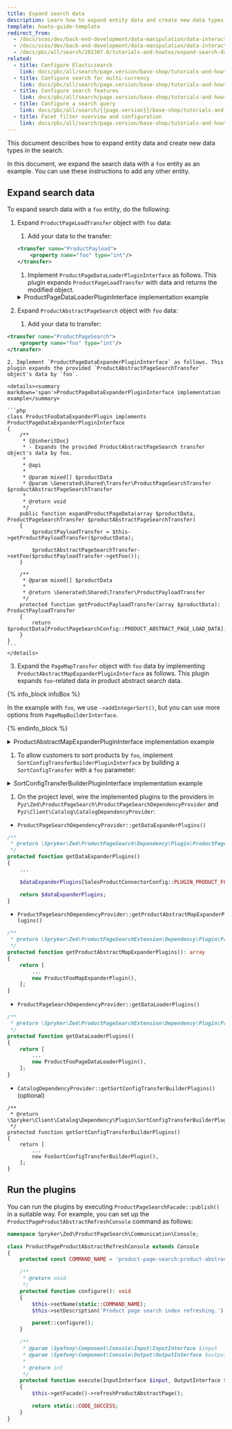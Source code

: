 ```yaml
---
title: Expand search data
description: Learn how to expand entity data and create new data types in the search.
template: howto-guide-template
redirect_from:
  - /docs/scos/dev/back-end-development/data-manipulation/data-interaction/search/expanding-search-data.html
  - /docs/scos/dev/back-end-development/data-manipulation/data-interaction/search/expand-search-data.html
  - /docs/pbc/all/search/202307.0/tutorials-and-howtos/expand-search-data.html
related:
  - title: Configure Elasticsearch
    link: docs/pbc/all/search/page.version/base-shop/tutorials-and-howtos/configure-elasticsearch.html
  - title: Configure search for multi-currency
    link: docs/pbc/all/search/page.version/base-shop/tutorials-and-howtos/configure-search-for-multi-currency.html
  - title: Configure search features
    link: docs/pbc/all/search/page.version/base-shop/tutorials-and-howtos/configure-search-featureshtml
  - title: Configure a search query
    link: docs/pbc/all/search/{{page.version}}/base-shop/tutorials-and-howtos/configure-a-search-query.html
  - title: Facet filter overview and configuration
    link: docs/pbc/all/search/page.version/base-shop/tutorials-and-howtos/facet-filter-overview-and-configuration.html
---
```


This document describes how to expand entity data and create new data types in the search.

In this document, we expand the search data with a `foo` entity as an example. You can use these instructions to add any other entity.

## Expand search data

To expand search data with a `foo` entity, do the following:

1. Expand `ProductPageLoadTransfer` object with `foo` data:

    1. Add your data to the transfer:

    ```xml
    <transfer name="ProductPayload">
        <property name="foo" type="int"/>
    </transfer>
    ```

    1. Implement `ProductPageDataLoaderPluginInterface` as follows. This plugin expands `ProductPageLoadTransfer` with data and returns the modified object.

    <details><summary markdown='span'>ProductPageDataLoaderPluginInterface implementation example</summary>

    ```php
    class FooPageDataLoaderPlugin implements ProductPageDataLoaderPluginInterface
    {
        ...

        /**
         * @param \Generated\Shared\Transfer\ProductPageLoadTransfer $productPageLoadTransfer
         *
         * @return \Generated\Shared\Transfer\ProductPageLoadTransfer
         */
        public function expandProductPageDataTransfer(
        ProductPageLoadTransfer $productPageLoadTransfer
        ): ProductPageLoadTransfer {

            $payloadTransfers = $this->updatePayloadTransfers(
            $productPageLoadTransfer->getPayloadTransfers()
            );

            $productPageLoadTransfer->setPayloadTransfers($payloadTransfers);

            return $productPageLoadTransfer;
        }

        /**
         * @param \Generated\Shared\Transfer\ProductPayloadTransfer[] $productPageLoadTransfers
         *
         * @return \Generated\Shared\Transfer\ProductPayloadTransfer[] updated payload transfers
         */
        protected function updatePayloadTransfers(array $productPageLoadTransfers): array
        {
            foreach ($productPageLoadTransfers as $productPageLoadTransfer) {
            $productPageLoadTransfer->sefFoo('Some value');
            }

            return $productPageLoadTransfers;
        }
    }    
    ```
    </details>

2. Expand `ProductAbstractPageSearch` object with `foo` data:

    1. Add your data to transfer:

  ```xml
  <transfer name="ProductPageSearch">
      <property name="foo" type="int"/>
  </transfer>
  ```

    2. Implement `ProductPageDataExpanderPluginInterface` as follows. This plugin expands the provided `ProductAbstractPageSearchTransfer` object's data by `foo`.

    <details><summary markdown='span'>ProductPageDataExpanderPluginInterface implementation example</summary>

    ```php
    class ProductFooDataExpanderPlugin implements ProductPageDataExpanderPluginInterface
    {
        /**
         * {@inheritDoc}
         * - Expands the provided ProductAbstractPageSearch transfer object's data by foo.
         *
         * @api
         *
         * @param mixed[] $productData
         * @param \Generated\Shared\Transfer\ProductPageSearchTransfer $productAbstractPageSearchTransfer
         *
         * @return void
         */
        public function expandProductPageData(array $productData, ProductPageSearchTransfer $productAbstractPageSearchTransfer)
        {
            $productPayloadTransfer = $this->getProductPayloadTransfer($productData);

            $productAbstractPageSearchTransfer->setFoo($productPayloadTransfer->getFoo());
        }

        /**
         * @param mixed[] $productData
         *
         * @return \Generated\Shared\Transfer\ProductPayloadTransfer
         */
        protected function getProductPayloadTransfer(array $productData): ProductPayloadTransfer
        {
            return $productData[ProductPageSearchConfig::PRODUCT_ABSTRACT_PAGE_LOAD_DATA];
        }
    }
    ```
    </details>

3. Expand the `PageMapTransfer` object with `foo` data by implementing `ProductAbstractMapExpanderPluginInterface` as follows. This plugin expands `foo`-related data in product abstract search data.


{% info_block infoBox  %}

In the example with `foo`, we use `->addIntegerSort()`, but you can use more options from `PageMapBuilderInterface`.

{% endinfo_block %}

<details><summary markdown='span'>ProductAbstractMapExpanderPluginInterface implementation example</summary>


```php
<?php

/**
 * Copyright © 2016-present Spryker Systems GmbH. All rights reserved.
 * Use of this software requires acceptance of the Evaluation License Agreement. See the LICENSE file.
 */

namespace Spryker\Zed\SalesProductConnector\Communication\Plugin\ProductPageSearch;

use Generated\Shared\Transfer\LocaleTransfer;
use Generated\Shared\Transfer\PageMapTransfer;
use Spryker\Zed\ProductPageSearchExtension\Dependency\PageMapBuilderInterface;
use Spryker\Zed\ProductPageSearchExtension\Dependency\Plugin\ProductAbstractMapExpanderPluginInterface;

class ProductFooMapExpanderPlugin implements ProductAbstractMapExpanderPluginInterface
{
    protected const KEY_FOO = 'foo';

    /**
     * {@inheritDoc}
     * - Adds product foo related data to product abstract search data.
     *
     * @api
     *
     * @param \Generated\Shared\Transfer\PageMapTransfer $pageMapTransfer
     * @param \Spryker\Zed\ProductPageSearchExtension\Dependency\PageMapBuilderInterface $pageMapBuilder
     * @param mixed[] $productData
     * @param \Generated\Shared\Transfer\LocaleTransfer $localeTransfer
     *
     * @return \Generated\Shared\Transfer\PageMapTransfer
     */
    public function expandProductMap(
        PageMapTransfer $pageMapTransfer,
        PageMapBuilderInterface $pageMapBuilder,
        array $productData,
        LocaleTransfer $localeTransfer
    ) {
        $pageMapBuilder->addIntegerSort(
            $pageMapTransfer,
            static::KEY_FOO,
            (int)$productData[static::KEY_FOO]
        );

        return $pageMapTransfer;
    }
}
```
</details>


1. To allow customers to sort products by `foo`, implement `SortConfigTransferBuilderPluginInterface` by building a `SortConfigTransfer` with a `foo` parameter:

<details><summary markdown='span'>SortConfigTransferBuilderPluginInterface implementation example</summary>

```php
<?php

/**
 * Copyright © 2016-present Spryker Systems GmbH. All rights reserved.
 * Use of this software requires acceptance of the Evaluation License Agreement. See LICENSE file.
 */

namespace Spryker\Client\SalesProductConnector\Plugin;

use Generated\Shared\Search\PageIndexMap;
use Generated\Shared\Transfer\SortConfigTransfer;
use Spryker\Client\Catalog\Dependency\Plugin\SortConfigTransferBuilderPluginInterface;
use Spryker\Client\Kernel\AbstractPlugin;

class FooSortConfigTransferBuilderPlugin extends AbstractPlugin implements SortConfigTransferBuilderPluginInterface
{
    protected const CONFIG_NAME = 'foo';
    protected const PARAMETER_NAME = 'foo';
    protected const UNMAPPED_TYPE = 'integer';

    /**
     * {@inheritDoc}
     * - Builds a foo sort configuration transfer for the catalog page.
     *
     * @api
     *
     * @return \Generated\Shared\Transfer\SortConfigTransfer
     */
    public function build()
    {
        return (new SortConfigTransfer())
            ->setName(static::CONFIG_NAME)
            ->setParameterName(static::PARAMETER_NAME)
            ->setFieldName(PageIndexMap::INTEGER_SORT)
            ->setIsDescending(true)
            ->setUnmappedType(static::UNMAPPED_TYPE);
    }
}
```
</details>


1. On the project level, wire the implemented plugins to the providers in `Pyz\Zed\ProductPageSearch\ProductPageSearchDependencyProvider` and `Pyz\Client\Catalog\CatalogDependencyProvider`:

* `ProductPageSearchDependencyProvider::getDataExpanderPlugins()`

```php
/**
 * @return \Spryker\Zed\ProductPageSearch\Dependency\Plugin\ProductPageDataExpanderInterface[]
 */
protected function getDataExpanderPlugins()
{
    ...

    $dataExpanderPlugins[SalesProductConnectorConfig::PLUGIN_PRODUCT_FOO_DATA] = new ProductFooDataExpanderPlugin();

    return $dataExpanderPlugins;
}
```

* `ProductPageSearchDependencyProvider::getProductAbstractMapExpanderPlugins()`

```php
/**
 * @return \Spryker\Zed\ProductPageSearchExtension\Dependency\Plugin\ProductAbstractMapExpanderPluginInterface[]
 */
protected function getProductAbstractMapExpanderPlugins(): array
{
    return [
        ...
        new ProductFooMapExpanderPlugin(),
    ];
}
```

* `ProductPageSearchDependencyProvider::getDataLoaderPlugins()`

```php
/**
 * @return \Spryker\Zed\ProductPageSearchExtension\Dependency\Plugin\ProductPageDataLoaderPluginInterface[]
 */
protected function getDataLoaderPlugins()
{
    return [
        ...
        new ProductFooPageDataLoaderPlugin(),
    ];
}
```

* `CatalogDependencyProvider::getSortConfigTransferBuilderPlugins()` (optional)

```
/**
 * @return \Spryker\Client\Catalog\Dependency\Plugin\SortConfigTransferBuilderPluginInterface[]
 */
protected function getSortConfigTransferBuilderPlugins()
{
    return [
        ...
        new FooSortConfigTransferBuilderPlugin(),
    ];
}
```



## Run the plugins

You can run the plugins by executing `ProductPageSearchFacade::publish()` in a suitable way. For example, you can set up the `ProductPageProductAbstractRefreshConsole` command as follows:

```php
namespace Spryker\Zed\ProductPageSearch\Communication\Console;

class ProductPageProductAbstractRefreshConsole extends Console
{
    protected const COMMAND_NAME = 'product-page-search:product-abstract-refresh';

    /**
     * @return void
     */
    protected function configure(): void
    {
        $this->setName(static::COMMAND_NAME);
        $this->setDescription('Product page search index refreshing.');

        parent::configure();
    }

    /**
     * @param \Symfony\Component\Console\Input\InputInterface $input
     * @param \Symfony\Component\Console\Output\OutputInterface $output
     *
     * @return int
     */
    protected function execute(InputInterface $input, OutputInterface $output): int
    {
        $this->getFacade()->refreshProductAbstractPage();

        return static::CODE_SUCCESS;
    }
}
```
